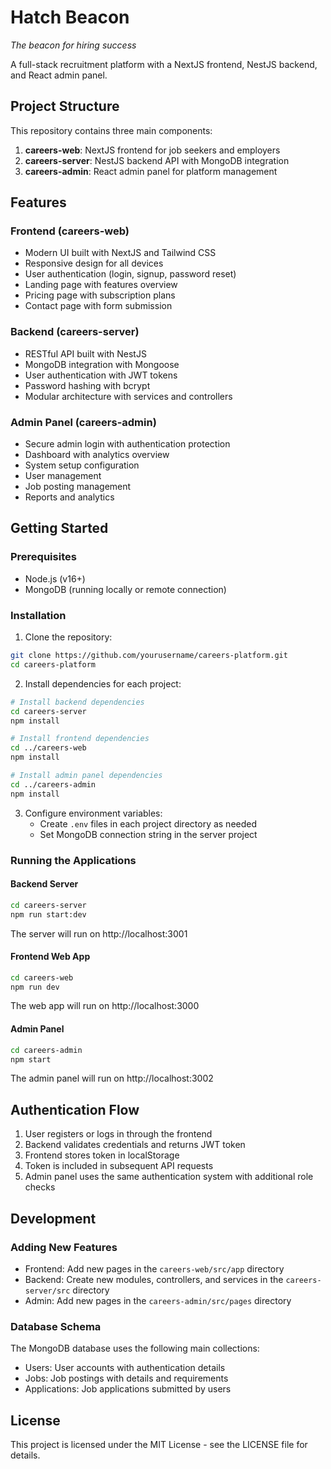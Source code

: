 # Hatch Beacon

*The beacon for hiring success*

A full-stack recruitment platform with a NextJS frontend, NestJS backend, and React admin panel.

## Project Structure

This repository contains three main components:

1. **careers-web**: NextJS frontend for job seekers and employers
2. **careers-server**: NestJS backend API with MongoDB integration
3. **careers-admin**: React admin panel for platform management

## Features

### Frontend (careers-web)
- Modern UI built with NextJS and Tailwind CSS
- Responsive design for all devices
- User authentication (login, signup, password reset)
- Landing page with features overview
- Pricing page with subscription plans
- Contact page with form submission

### Backend (careers-server)
- RESTful API built with NestJS
- MongoDB integration with Mongoose
- User authentication with JWT tokens
- Password hashing with bcrypt
- Modular architecture with services and controllers

### Admin Panel (careers-admin)
- Secure admin login with authentication protection
- Dashboard with analytics overview
- System setup configuration
- User management
- Job posting management
- Reports and analytics

## Getting Started

### Prerequisites
- Node.js (v16+)
- MongoDB (running locally or remote connection)

### Installation

1. Clone the repository:
```bash
git clone https://github.com/yourusername/careers-platform.git
cd careers-platform
```

2. Install dependencies for each project:
```bash
# Install backend dependencies
cd careers-server
npm install

# Install frontend dependencies
cd ../careers-web
npm install

# Install admin panel dependencies
cd ../careers-admin
npm install
```

3. Configure environment variables:
   - Create `.env` files in each project directory as needed
   - Set MongoDB connection string in the server project

### Running the Applications

#### Backend Server
```bash
cd careers-server
npm run start:dev
```
The server will run on http://localhost:3001

#### Frontend Web App
```bash
cd careers-web
npm run dev
```
The web app will run on http://localhost:3000

#### Admin Panel
```bash
cd careers-admin
npm start
```
The admin panel will run on http://localhost:3002

## Authentication Flow

1. User registers or logs in through the frontend
2. Backend validates credentials and returns JWT token
3. Frontend stores token in localStorage
4. Token is included in subsequent API requests
5. Admin panel uses the same authentication system with additional role checks

## Development

### Adding New Features
- Frontend: Add new pages in the `careers-web/src/app` directory
- Backend: Create new modules, controllers, and services in the `careers-server/src` directory
- Admin: Add new pages in the `careers-admin/src/pages` directory

### Database Schema
The MongoDB database uses the following main collections:
- Users: User accounts with authentication details
- Jobs: Job postings with details and requirements
- Applications: Job applications submitted by users

## License
This project is licensed under the MIT License - see the LICENSE file for details.
